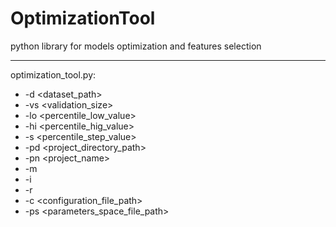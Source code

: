 # OptimizationTool
python library for models optimization and features selection
***
optimization_tool.py:
* -d <dataset_path> 
* -vs <validation_size> 
* -lo <percentile_low_value> 
* -hi <percentile_hig_value> 
* -s <percentile_step_value> 
* -pd <project_directory_path> 
* -pn <project_name> 
* -m <model> 
* -i <interations> 
* -r <retest> 
* -c <configuration_file_path> 
* -ps <parameters_space_file_path>
